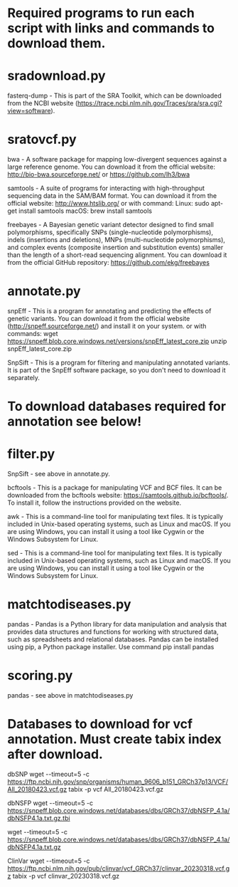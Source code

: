 # Required programs to run each script with links and commands to download them.


# sradownload.py

fasterq-dump - This is part of the SRA Toolkit, which can be downloaded from the NCBI website (https://trace.ncbi.nlm.nih.gov/Traces/sra/sra.cgi?view=software).

# sratovcf.py

bwa - A software package for mapping low-divergent sequences against a large reference genome. You can download it from the official website: http://bio-bwa.sourceforge.net/ or https://github.com/lh3/bwa

samtools - A suite of programs for interacting with high-throughput sequencing data in the SAM/BAM format. You can download it from the official website: http://www.htslib.org/
	or with command:
	Linux: sudo apt-get install samtools
	macOS: brew install samtools

freebayes - A Bayesian genetic variant detector designed to find small polymorphisms, specifically SNPs (single-nucleotide polymorphisms), indels (insertions and deletions), MNPs (multi-nucleotide polymorphisms), and complex events (composite insertion and substitution events) smaller than the length of a short-read sequencing alignment. You can download it from the official GitHub repository: https://github.com/ekg/freebayes


# annotate.py

snpEff - This is a program for annotating and predicting the effects of genetic variants. You can download it from the official website (http://snpeff.sourceforge.net/) and install it on your system.
	or with commands:
	wget https://snpeff.blob.core.windows.net/versions/snpEff_latest_core.zip
	unzip snpEff_latest_core.zip

SnpSift - This is a program for filtering and manipulating annotated variants. It is part of the SnpEff software package, so you don't need to download it separately.

# To download databases required for annotation see below!


# filter.py

SnpSift - see above in annotate.py.

bcftools - This is a package for manipulating VCF and BCF files. It can be downloaded from the bcftools website: https://samtools.github.io/bcftools/. To install it, follow the instructions provided on the website.

awk - This is a command-line tool for manipulating text files. It is typically included in Unix-based operating systems, such as Linux and macOS. If you are using Windows, you can install it using a tool like Cygwin or the Windows Subsystem for Linux.

sed - This is a command-line tool for manipulating text files. It is typically included in Unix-based operating systems, such as Linux and macOS. If you are using Windows, you can install it using a tool like Cygwin or the Windows Subsystem for Linux.


# matchtodiseases.py

pandas - Pandas is a Python library for data manipulation and analysis that provides data structures and functions for working with structured data, such as spreadsheets and relational databases. Pandas can be installed using pip, a Python package installer.
	Use command
	pip install pandas


# scoring.py
pandas - see above in matchtodiseases.py



# Databases to download for vcf annotation. Must create tabix index after download.

dbSNP
wget --timeout=5 -c https://ftp.ncbi.nih.gov/snp/organisms/human_9606_b151_GRCh37p13/VCF/All_20180423.vcf.gz
tabix -p vcf All_20180423.vcf.gz

dbNSFP
wget --timeout=5 -c https://snpeff.blob.core.windows.net/databases/dbs/GRCh37/dbNSFP_4.1a/dbNSFP4.1a.txt.gz.tbi

wget --timeout=5 -c https://snpeff.blob.core.windows.net/databases/dbs/GRCh37/dbNSFP_4.1a/dbNSFP4.1a.txt.gz

ClinVar
wget --timeout=5 -c https://ftp.ncbi.nlm.nih.gov/pub/clinvar/vcf_GRCh37/clinvar_20230318.vcf.gz
tabix -p vcf clinvar_20230318.vcf.gz
